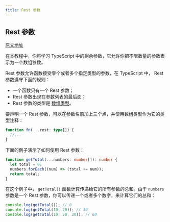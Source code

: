 ```yaml
---
title: Rest 参数
---
```


## Rest 参数

[原文地址](https://www.typescripttutorial.net/typescript-tutorial/typescript-rest-parameters/)

在本教程中，你将学习 TypeScript 中的剩余参数，它允许你把不限数量的参数表示为一个数组参数。

Rest 参数允许函数接受零个或者多个指定类型的参数，在 TypeScript 中， Rest 参数遵守下面的规则：

- 一个函数只有一个 Rest 参数；
- Rest 参数出现在参数列表的最后面；
- Rest 参数的类型是 [数组类型](/2-basic-types/9-any-type/)。

要声明一个 Rest 参数，可以在参数名前加上三个点，并使用数组类型作为它的类型注释：

```ts
function fn(...rest: type[]) {
  //...
}
```

下面的例子演示了如何使用 Rest 参数：

```ts
function getTotal(...numbers: number[]): number {
  let total = 0;
  numbers.forEach((num) => (total += num));
  return total;
}
```

在这个例子中， `getTotal()` 函数计算传递给它的所有参数的总和。由于 `numbers` 参数是一个 Rest 参数，你可以传递一个或者多个数字，来计算它们的总和：

```ts
console.log(getTotal()); // 0
console.log(getTotal(10, 20)); // 30
console.log(getTotal(10, 20, 30)); // 60
```
